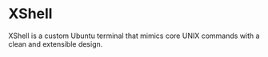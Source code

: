 # XShell
XShell is a custom Ubuntu terminal that mimics core UNIX commands with a clean and extensible design.
